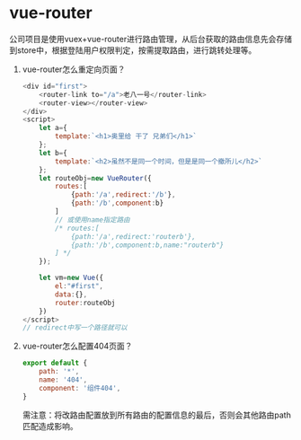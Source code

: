 # vue-router

公司项目是使用vuex+vue-router进行路由管理，从后台获取的路由信息先会存储到store中，根据登陆用户权限判定，按需提取路由，进行跳转处理等。

1. vue-router怎么重定向页面？  

    ```js
    <div id="first">
        <router-link to="/a">老八一号</router-link>
        <router-view></router-view>
    </div>
    <script>
        let a={
            template:`<h1>奥里给 干了 兄弟们</h1>`
        };
        let b={
            template:`<h2>虽然不是同一个时间，但是是同一个撤所儿</h2>`
        };
        let routeObj=new VueRouter({
            routes:[
                {path:'/a',redirect:'/b'},
                {path:'/b',component:b}
            ]
            // 或使用name指定路由
            /* routes:[
                {path:'/a',redirect:'routerb'},
                {path:'/b',component:b,name:"routerb"}
            ] */
        });

        let vm=new Vue({
            el:"#first",
            data:{},
            router:routeObj
        })
    </script>
    // redirect中写一个路径就可以
    ```

2. vue-router怎么配置404页面？

    ```js
    export default {
        path: '*',
        name: '404',
        component: '组件404',
    }
    ```

    需注意：将改路由配置放到所有路由的配置信息的最后，否则会其他路由path匹配造成影响。
